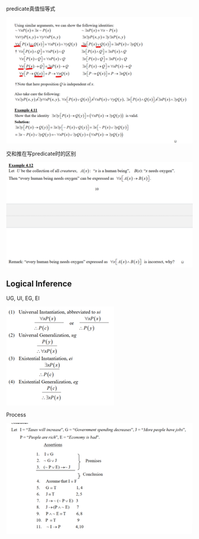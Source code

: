 predicate真值恒等式

<img src="./2.png" style="zoom:50%;" />

交和推在写predicate时的区别

<img src="./1.png" alt="	" style="zoom:50%;" />

## Logical Inference

UG, UI, EG, EI

<img src="3.png" alt="." style="zoom:50%;" />

Process

<img src="4.png" style="zoom:50%;" />